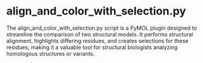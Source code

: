 # align_and_color_with_selection.py
The align_and_color_with_selection.py script is a PyMOL plugin designed to streamline the comparison of two structural models. It performs structural alignment, highlights differing residues, and creates selections for these residues, making it a valuable tool for structural biologists analyzing homologous structures or variants.
